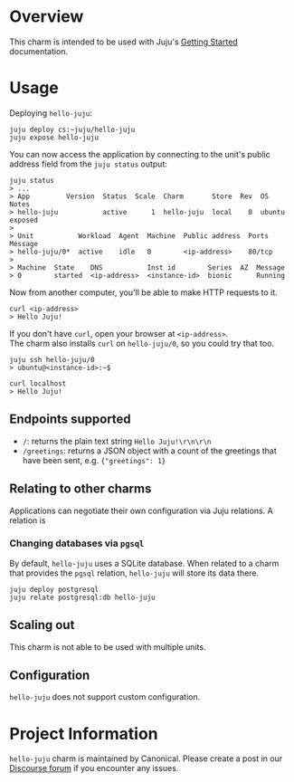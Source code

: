 # Overview

This charm is intended to be used with Juju's [Getting Started][] documentation.

# Usage

Deploying `hello-juju`:

    juju deploy cs:~juju/hello-juju
    juju expose hello-juju

You can now access the application by connecting to the unit's public address field from the `juju status` output:

    juju status
    > ...
    > App         Version  Status  Scale  Charm       Store  Rev  OS      Notes
    > hello-juju           active      1  hello-juju  local    0  ubuntu  exposed
    >
    > Unit           Workload  Agent  Machine  Public address  Ports   Message
    > hello-juju/0*  active    idle   0        <ip-address>    80/tcp  
    >
    > Machine  State    DNS           Inst id        Series  AZ  Message
    > 0        started  <ip-address>  <instance-id>  bionic      Running

    
Now from another computer, you'll be able to make HTTP requests to it.
    
    curl <ip-address>
    > Hello Juju!

If you don't have `curl`, open your browser at `<ip-address>`.  
The charm also installs `curl` on `hello-juju/0`, so you could try that too.

    juju ssh hello-juju/0
    > ubuntu@<instance-id>:~$

    curl localhost
    > Hello Juju!

## Endpoints supported

- `/`: returns the plain text string `Hello Juju!\r\n\r\n`
- `/greetings`: returns a JSON object with a count of the greetings that have been sent, e.g. `{"greetings": 1}`


## Relating to other charms

Applications can negotiate their own configuration via Juju relations.
A relation is 

### Changing databases via `pgsql`

By default, `hello-juju` uses a SQLite database.
When related to a charm that provides the `pgsql` relation, `hello-juju` will store its data there.

    juju deploy postgresql
    juju relate postgresql:db hello-juju 


## Scaling out

This charm is not able to be used with multiple units.


## Configuration

`hello-juju` does not support custom configuration.


# Project Information

`hello-juju` charm is maintained by Canonical. Please create a post in our [Discourse forum][] if you encounter any issues.


  [Getting Started]: https://jaas.ai/docs/getting-started-with-juju
  [Discourse forum]: https://discourse.jujucharms.com/
